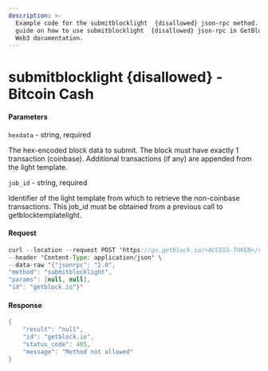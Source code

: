 ```yaml
---
description: >-
  Example code for the submitblocklight  {disallowed} json-rpc method. Сomplete
  guide on how to use submitblocklight  {disallowed} json-rpc in GetBlock.io
  Web3 documentation.
---
```


# submitblocklight {disallowed} - Bitcoin Cash

#### Parameters

`hexdata` - string, required

The hex-encoded block data to submit. The block must have exactly 1 transaction (coinbase). Additional transactions (if any) are appended from the light template.

`job_id` - string, required

Identifier of the light template from which to retrieve the non-coinbase transactions. This job\_id must be obtained from a previous call to getblocktemplatelight.

#### Request

```java
curl --location --request POST 'https://go.getblock.io/<ACCESS-TOKEN>/v1/mainnet/' \
--header 'Content-Type: application/json' \
--data-raw '{"jsonrpc": "2.0",
"method": "submitblocklight",
"params": [null, null],
"id": "getblock.io"}'
```

#### Response

```java
{
    "result": "null",
    "id": "getblock.io",
    "status_code": 405,
    "message": "Method not allowed"
}
```
